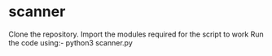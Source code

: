 # scanner
Clone the repository.
Import the modules required for the script to work 
Run the code using:-
python3 scanner.py
